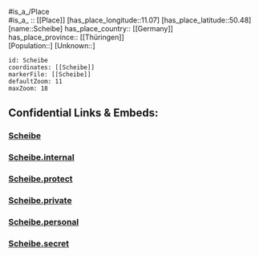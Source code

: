 ﻿---
location: [50.48,11.07] 
mapzoom: [7,12] 
mapmarker: city 
type: City
tags:
- geo/City


SpocWebEntityId: 34001
isDeleted: false
confidential: public

---
#is_a_/Place  
#is_a_ :: [[Place]] 
[has_place_longitude::11.07] 
[has_place_latitude::50.48] 
[name::Scheibe] 
has_place_country:: [[Germany]]  
has_place_province:: [[Thüringen]]  
[Population::] 
[Unknown::] 


```leaflet
id: Scheibe
coordinates: [[Scheibe]] 
markerFile: [[Scheibe]] 
defaultZoom: 11 
maxZoom: 18
```


## Confidential Links & Embeds: 

### [Scheibe](/_public/Earth/Continent/Europe/Europe~Central/Germany/Germany~East/Thüringen/counties~TH/Sonneberg/cities~Sonneberg/Neuhaus~Rennweg/City/Scheibe.md) 

### [Scheibe.internal](/_internal/Earth/Continent/Europe/Europe~Central/Germany/Germany~East/Thüringen/counties~TH/Sonneberg/cities~Sonneberg/Neuhaus~Rennweg/City/Scheibe.internal.md) 

### [Scheibe.protect](/_protect/Earth/Continent/Europe/Europe~Central/Germany/Germany~East/Thüringen/counties~TH/Sonneberg/cities~Sonneberg/Neuhaus~Rennweg/City/Scheibe.protect.md) 

### [Scheibe.private](/_private/Earth/Continent/Europe/Europe~Central/Germany/Germany~East/Thüringen/counties~TH/Sonneberg/cities~Sonneberg/Neuhaus~Rennweg/City/Scheibe.private.md) 

### [Scheibe.personal](/_personal/Earth/Continent/Europe/Europe~Central/Germany/Germany~East/Thüringen/counties~TH/Sonneberg/cities~Sonneberg/Neuhaus~Rennweg/City/Scheibe.personal.md) 

### [Scheibe.secret](/_secret/Earth/Continent/Europe/Europe~Central/Germany/Germany~East/Thüringen/counties~TH/Sonneberg/cities~Sonneberg/Neuhaus~Rennweg/City/Scheibe.secret.md) 
